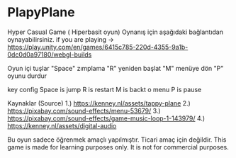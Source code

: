 # PlapyPlane
 
Hyper Casual Game ( Hiperbasit oyun)
Oynanış için aşağıdaki bağlantıdan oynayabilirsiniz.
if you are playing -> https://play.unity.com/en/games/6415c785-220d-4355-9a1b-0dc0d0a97180/webgl-builds

Oyun içi tuşlar
"Space" zımplama
"R" yeniden başlat
"M" menüye dön
"P" oyunu durdur

key config
Space is jump
R is restart
M is backt o menu
P is pause

Kaynaklar (Source) 
1.) https://kenney.nl/assets/tappy-plane 
2.) https://pixabay.com/sound-effects/menu-53679/ 
3.) https://pixabay.com/sound-effects/game-music-loop-1-143979/ 
4.) https://kenney.nl/assets/digital-audio


Bu oyun sadece öğrenmek amaçlı yapılmıştır. Ticari amaç için değildir.
This game is made for learning purposes only. It is not for commercial purposes.

